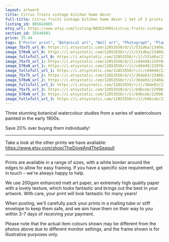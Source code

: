 ```yaml
---
layout: artwork
title: Citrus fruits vintage kitchen home decor 
full-title: Citrus fruits vintage kitchen home decor | Set of 3 prints – Save 20% | Wall art Orange, lemon, lime
listing_id: 805624965
etsy_url: https://www.etsy.com/listing/805624965/citrus-fruits-vintage-kitchen-home-decor?utm_source=ds&utm_medium=api&utm_campaign=api
section_id: 25544581
price: 25.44
tags: ["Poster print", "Botanical art", "Wall art", "Photograph", "Plant", "Watercolour", "High quality print", "Citrus", "Botanical print set", "Fruit kitchen print", "Vintage botanical"]
image_75x75_url_0: https://i.etsystatic.com/12853550/d/il/531d6a/2346621489/il_75x75.2346621489_m1wh.jpg?version=0
image_570xN_url_0: https://i.etsystatic.com/12853550/r/il/531d6a/2346621489/il_570xN.2346621489_m1wh.jpg
image_fullxfull_url_0: https://i.etsystatic.com/12853550/r/il/531d6a/2346621489/il_fullxfull.2346621489_m1wh.jpg
image_75x75_url_1: https://i.etsystatic.com/12853550/d/il/c69449/2297840204/il_75x75.2297840204_ecw5.jpg?version=0
image_570xN_url_1: https://i.etsystatic.com/12853550/r/il/c69449/2297840204/il_570xN.2297840204_ecw5.jpg
image_fullxfull_url_1: https://i.etsystatic.com/12853550/r/il/c69449/2297840204/il_fullxfull.2297840204_ecw5.jpg
image_75x75_url_2: https://i.etsystatic.com/12853550/d/il/36de03/2346622145/il_75x75.2346622145_om7m.jpg?version=0
image_570xN_url_2: https://i.etsystatic.com/12853550/r/il/36de03/2346622145/il_570xN.2346622145_om7m.jpg
image_fullxfull_url_2: https://i.etsystatic.com/12853550/r/il/36de03/2346622145/il_fullxfull.2346622145_om7m.jpg
image_75x75_url_3: https://i.etsystatic.com/12853550/d/il/b9bceb/2299014688/il_75x75.2299014688_i36d.jpg?version=0
image_570xN_url_3: https://i.etsystatic.com/12853550/r/il/b9bceb/2299014688/il_570xN.2299014688_i36d.jpg
image_fullxfull_url_3: https://i.etsystatic.com/12853550/r/il/b9bceb/2299014688/il_fullxfull.2299014688_i36d.jpg
---
```

Three stunning botanical watercolour studies from a series of watercolours painted in the early 1900s. 

Save 20% over buying them individually!

---

Take a look at the other prints we have available:
https://www.etsy.com/shop/TheDoveAndTheSeagull

----

Prints are available in a range of sizes, with a white border around the edges to allow for easy framing. If you have a specific size requirement, get in touch – we&#39;re always happy to help.

We use 200gsm enhanced matt art paper, an extremely high quality paper with a lovely texture, which looks fantastic and brings out the best in your artwork. With care, your print will look fantastic for many years!

When posting, we&#39;ll carefully pack your prints in a mailing tube or stiff envelope to keep them safe, and we aim have them on their way to you within 3-7 days of receiving your payment.

Please note that the actual item colours shown may be different from the photos above due to different monitor settings, and the frame shown is for illustrative purposes only.
